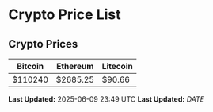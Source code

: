 # Crypto Price List

## Crypto Prices
| Bitcoin | Ethereum | Litecoin |
| ------- | -------- | -------- |
| $110240 | $2685.25 | $90.66 |
**Last Updated:** 2025-06-09 23:49 UTC
**Last Updated:** $DATE$
